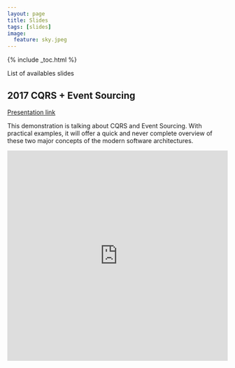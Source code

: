 ```yaml
---
layout: page
title: Slides
tags: [slides]
image:
  feature: sky.jpeg
---
```


{% include _toc.html %}

List of availables slides

## 2017 CQRS + Event Sourcing

[Presentation link](https://rawgit.com/GillesRasigade/reveal.js/master/2017-event-sourcing.html#/)

This demonstration is talking about CQRS and Event Sourcing. With practical examples, it will offer a quick and never complete overview of these two major concepts of the modern software architectures.

<iframe width="100%" height="480" src="https://rawgit.com/GillesRasigade/reveal.js/master/2017-event-sourcing.html#/" frameborder="0" allowfullscreen></iframe>
